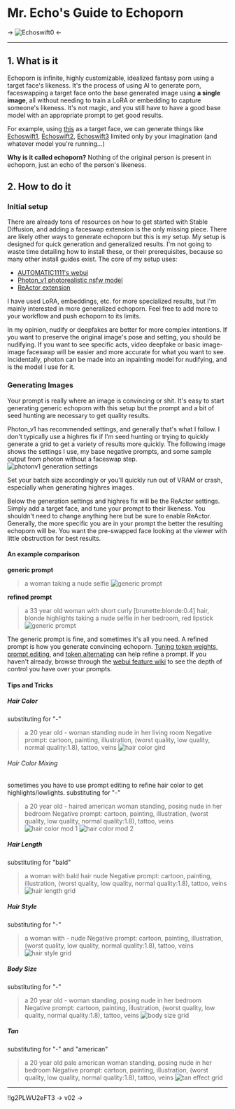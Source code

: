 # Mr. Echo's Guide to Echoporn

-> ![Echoswift0](https://files.catbox.moe/dvejgi.jpg) <-

---
## 1. What is it

Echoporn is infinite, highly customizable, idealized fantasy porn using a target face's likeness. It's the process of using AI to generate porn, faceswapping a target face onto the base generated image using **a single image**, all without needing to train a LoRA or embedding to capture someone's likeness. It's not magic, and you still have to have a good base model with an appropriate prompt to get good results.

For example, using [this](https://files.catbox.moe/3n48z7.jpg) as a target face, we can generate things like [Echoswift1](https://files.catbox.moe/9xm4r8.jpg), [Echoswift2](https://files.catbox.moe/wvd74g.jpg), [Echoswift3](https://files.catbox.moe/ak8nsc.jpg) limited only by your imagination (and whatever model you're running...)

**Why is it called echoporn?** Nothing of the original person is present in echoporn, just an echo of the person's likeness.

## 2. How to do it

### Initial setup

There are already tons of resources on how to get started with Stable Diffusion, and adding a faceswap extension is the only missing piece. There are likely other ways to generate echoporn but this is my setup. My setup is designed for quick generation and generalized results. I'm not going to waste time detailing how to install these, or their prerequisites, because so many other install guides exist. The core of my setup uses:

- [AUTOMATIC1111's webui](https://github.com/AUTOMATIC1111/stable-diffusion-webui)
- [Photon_v1 photorealistic nsfw model](https://civitai.com/models/84728?modelVersionId=90072)
- [ReActor extension](https://github.com/Gourieff/sd-webui-reactor)

I have used LoRA, embeddings, etc. for more specialized results, but I'm mainly interested in more generalized echoporn. Feel free to add more to your workflow and push echoporn to its limits.

In my opinion, nudify or deepfakes are better for more complex intentions. If you want to preserve the original image's pose and setting, you should be nudifying. If you want to see specific acts, video deepfake or basic image-image faceswap will be easier and more accurate for what you want to see. Incidentally, photon can be made into an inpainting model for nudifying, and is the model I use for it.

### Generating Images

Your prompt is really where an image is convincing or shit. It's easy to start generating generic echoporn with this setup but the prompt and a bit of seed hunting are necessary to get quality results.

Photon_v1 has recommended settings, and generally that's what I follow. I don't typically use a highres fix if I'm seed hunting or trying to quickly generate a grid to get a variety of results more quickly. The following image shows the settings I use, my base negative prompts, and some sample output from photon without a faceswap step.
![photonv1 generation settings](https://files.catbox.moe/a4cgt3.png)

Set your batch size accordingly or you'll quickly run out of VRAM or crash, especially when generating highres images.

Below the generation settings and highres fix will be the ReActor settings. Simply add a target face, and tune your prompt to their likeness. You shouldn't need to change anything here but be sure to enable ReActor. Generally, the more specific you are in your prompt the better the resulting echoporn will be. You want the pre-swapped face looking at the viewer with little obstruction for best results.

#### An example comparison
**generic prompt**
> a woman taking a nude selfie
![generic prompt](https://files.catbox.moe/cw3rt5.jpg)

**refined prompt**
> a 33 year old woman with short curly \[brunette:blonde:0.4\] hair, blonde highlights taking a nude selfie in her bedroom, red lipstick
![generic prompt](https://files.catbox.moe/dapspg.jpg)

The generic prompt is fine, and sometimes it's all you need. A refined prompt is how you generate convincing echoporn. [Tuning token weights](https://github.com/AUTOMATIC1111/stable-diffusion-webui/wiki/Features#attentionemphasis), [prompt editing](https://github.com/AUTOMATIC1111/stable-diffusion-webui/wiki/Features#prompt-editing), and [token alternating](https://github.com/AUTOMATIC1111/stable-diffusion-webui/wiki/Features#alternating-words) can help refine a prompt. If you haven't already, browse through the [webui feature wiki](https://github.com/AUTOMATIC1111/stable-diffusion-webui/wiki/Features) to see the depth of control you have over your prompts.

#### Tips and Tricks

##### Hair Color
substituting for "-"
> a 20 year old - woman standing nude in her living room
> Negative prompt: cartoon, painting, illustration, (worst quality, low quality, normal quality:1.8), tattoo, veins
![hair color gird](https://files.catbox.moe/71tysf.jpg)

###### Hair Color Mixing
sometimes you have to use prompt editing to refine hair color to get highlights/lowlights. substituting for "-"
> a 20 year old - haired american woman standing, posing nude in her bedroom
> Negative prompt: cartoon, painting, illustration, (worst quality, low quality, normal quality:1.8), tattoo, veins
![hair color mod 1](https://files.catbox.moe/f3o4m1.jpg)
![hair color mod 2](https://files.catbox.moe/pvggnb.jpg)

##### Hair Length
substituting for "bald"
> a woman with bald hair nude
> Negative prompt: cartoon, painting, illustration, (worst quality, low quality, normal quality:1.8), tattoo, veins
![hair length grid](https://files.catbox.moe/4lr198.jpg)

##### Hair Style
substituting for "-"
> a woman with - nude
> Negative prompt: cartoon, painting, illustration, (worst quality, low quality, normal quality:1.8), tattoo, veins
![hair style grid](https://files.catbox.moe/03mjc2.jpg)

##### Body Size
substituting for "-"
> a 20 year old - woman standing, posing nude in her bedroom
> Negative prompt: cartoon, painting, illustration, (worst quality, low quality, normal quality:1.8), tattoo, veins
![body size grid](https://files.catbox.moe/vscemq.jpg)

##### Tan
substituting for "-" and "american"
> a 20 year old pale american woman standing, posing nude in her bedroom
> Negative prompt: cartoon, painting, illustration, (worst quality, low quality, normal quality:1.8), tattoo, veins
![tan effect grid](https://files.catbox.moe/8rkbza.jpg)

---

!!g2PLWU2eFT3 -> v02 ->